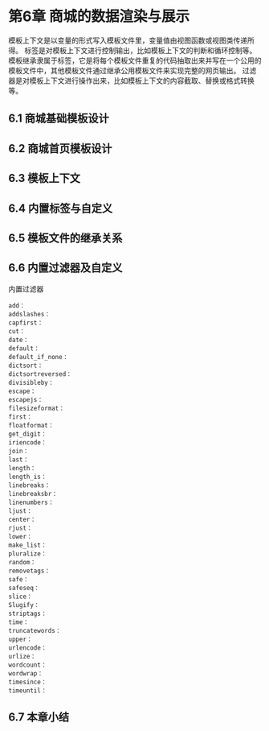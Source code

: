 # 第6章 商城的数据渲染与展示
模板上下文是以变量的形式写入模板文件里，变量值由视图函数或视图类传递所得。
标签是对模板上下文进行控制输出，比如模板上下文的判断和循环控制等。
模板继承隶属于标签，它是将每个模板文件重复的代码抽取出来并写在一个公用的模板文件中，其他模板文件通过继承公用模板文件来实现完整的网页输出。
过滤器是对模板上下文进行操作出来，比如模板上下文的内容截取、替换或格式转换等。


## 6.1 商城基础模板设计


## 6.2 商城首页模板设计


## 6.3 模板上下文


## 6.4 内置标签与自定义


## 6.5 模板文件的继承关系


## 6.6 内置过滤器及自定义

内置过滤器
```text
add：
addslashes：
capfirst：
cut：
date：
default：
default_if_none：
dictsort：
dictsortreversed：
divisibleby：
escape：
escapejs：
filesizeformat：
first：
floatformat：
get_digit：
iriencode：
join：
last：
length：
length_is：
linebreaks：
linebreaksbr：
linenumbers：
ljust：
center：
rjust：
lower：
make_list：
pluralize：
random：
removetags：
safe：
safeseq：
slice：
Slugify：
striptags：
time：
truncatewords：
upper：
urlencode：
urlize：
wordcount：
wordwrap：
timesince：
timeuntil：

```

## 6.7 本章小结

